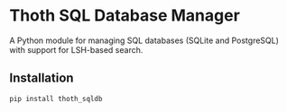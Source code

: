 # Thoth SQL Database Manager

A Python module for managing SQL databases (SQLite and PostgreSQL) with support for LSH-based search.

## Installation

```bash
pip install thoth_sqldb